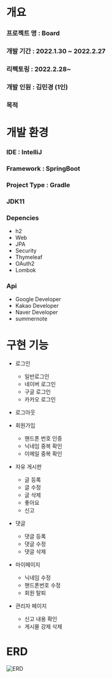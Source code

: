 # 개요
### 프로젝트 명 : Board
### 개발 기간 : 2022.1.30 ~ 2022.2.27
### 리펙토링 : 2022.2.28~
### 개발 인원 : 김민경 (1인)
### 목적

# 개발 환경
### IDE : IntelliJ
### Framework : SpringBoot
### Project Type : Gradle
### JDK11
### Depencies
  * h2
  * Web 
  * JPA 
  * Security 
  * Thymeleaf
  * OAuth2 
  * Lombok

### Api
*  Google Developer
*  Kakao Developer
*  Naver Developer
*  summernote

# 구현 기능  
  * 로그인  
      - 일반로그인  
      - 네이버 로그인  
      - 구글 로그인  
      - 카카오 로그인   
  * 로그아웃
  * 회원가입
      - 핸드폰 번호 인증
      - 닉네임 중복 확인
      - 이메일 중복 확인
  * 자유 게시판
      - 글 등록
      - 글 수정
      - 글 삭제
      - 좋아요
      - 신고
      
  * 댓글
      - 댓글 등록
      - 댓글 수정
      - 댓글 삭제
      
  * 마이페이지
      - 닉네임 수정
      - 핸드폰번호 수정
      - 회원 탈퇴
      
  * 관리자 페이지
      - 신고 내용 확인
      - 게시물 강제 삭제

# ERD
![ERD](https://user-images.githubusercontent.com/54256348/156919391-a8f3dda9-c99b-49bf-881d-e4c3346fe1f7.JPG)

   
  
   
